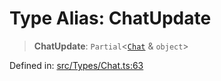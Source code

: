 # Type Alias: ChatUpdate

> **ChatUpdate**: `Partial`\<[`Chat`](Chat.md) & `object`\>

Defined in: [src/Types/Chat.ts:63](https://github.com/Fokusdotid/bail/blob/c004679536d41fcf32da31cecf70d3991dfa31b5/src/Types/Chat.ts#L63)
